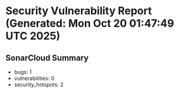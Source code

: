 # Security Vulnerability Report (Generated: Mon Oct 20 01:47:49 UTC 2025)


## SonarCloud Summary
* bugs: 1
* vulnerabilities: 0
* security_hotspots: 2
